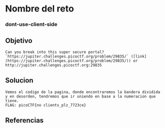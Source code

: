 # Nombre del reto
### dont-use-client-side
## Objetivo
```
Can you break into this super secure portal? `https://jupiter.challenges.picoctf.org/problem/29835/` ([link](https://jupiter.challenges.picoctf.org/problem/29835/)) or http://jupiter.challenges.picoctf.org:29835
```
## Solucion
```
Vemos el codigo de la pagina, donde encontraremos la bandera dividida y en desorden, tendremos que ir uniendo en base a la numeracion que tiene.
FLAG: picoCTF{no clients_plz_7723ce}
```
## Referencias